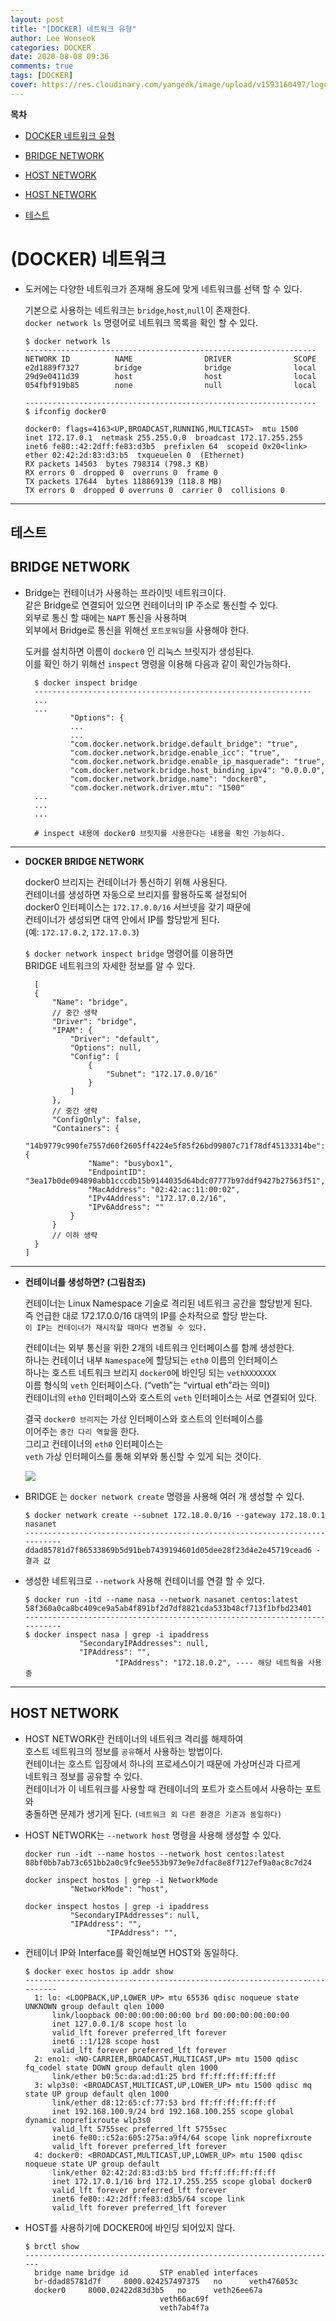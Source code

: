 ```yaml
---
layout: post
title: "[DOCKER] 네트워크 유형"
author: Lee Wonseok
categories: DOCKER
date: 2020-08-08 09:36
comments: true
tags: [DOCKER]
cover: https://res.cloudinary.com/yangeok/image/upload/v1593160497/logo/posts/iot-protocol.jpg
---
```





**목차**
- [DOCKER 네트워크 유형](#a1)
- [BRIDGE NETWORK](#bridge-network)
- [HOST NETWORK](#HOST-NETWORK)
- [HOST NETWORK](#id-a1)

- [테스트](#테스트)


<div id='id-a1'/>

# (DOCKER) 네트워크 <a name="a1"></a>

* 도커에는 다양한 네트워크가 존재해 용도에 맞게 네트워크를 선택 할 수 있다.   

    기본으로 사용하는 네트워크는 `bridge`,`host`,`null`이 존재한다.  
    `docker network ls` 명령어로 네트워크 목록을 확인 할 수 있다.

      $ docker network ls
      -----------------------------------------------------------------
      NETWORK ID          NAME                DRIVER              SCOPE
      e2d1889f7327        bridge              bridge              local
      29d9e0411d39        host                host                local
      054fbf919b85        none                null                local

      -----------------------------------------------------------------
      $ ifconfig docker0
      
      docker0: flags=4163<UP,BROADCAST,RUNNING,MULTICAST>  mtu 1500
      inet 172.17.0.1  netmask 255.255.0.0  broadcast 172.17.255.255
      inet6 fe80::42:2dff:fe83:d3b5  prefixlen 64  scopeid 0x20<link>
      ether 02:42:2d:83:d3:b5  txqueuelen 0  (Ethernet)
      RX packets 14503  bytes 798314 (798.3 KB)
      RX errors 0  dropped 0  overruns 0  frame 0
      TX packets 17644  bytes 118869139 (118.8 MB)
      TX errors 0  dropped 0 overruns 0  carrier 0  collisions 0

---

## 테스트

## BRIDGE NETWORK

* Bridge는 컨테이너가 사용하는 프라이빗 네트워크이다.  
같은 Bridge로 연결되어 있으면 컨테이너의 IP 주소로 통신할 수 있다.  
외부로 통신 할 때에는 `NAPT` 통신을 사용하며  
외부에서 Bridge로 통신을 위해선 `포트포워딩`을 사용해야 한다.  

    도커를 설치하면 이름이 `docker0` 인 리눅스 브릿지가 생성된다.  
    이를 확인 하기 위해선 `inspect` 명령을 이용해 다음과 같이 확인가능하다. 


        $ docker inspect bridge 
        --------------------------------------------------------------
        ...
        ...
                "Options": {
                ...
                ...
                "com.docker.network.bridge.default_bridge": "true",
                "com.docker.network.bridge.enable_icc": "true",
                "com.docker.network.bridge.enable_ip_masquerade": "true",
                "com.docker.network.bridge.host_binding_ipv4": "0.0.0.0",
                "com.docker.network.bridge.name": "docker0",
                "com.docker.network.driver.mtu": "1500"
        ...
        ...
        ...

        # inspect 내용에 docker0 브릿지를 사용한다는 내용을 확인 가능하다.

---

* **DOCKER BRIDGE NETWORK**  

    docker0 브리지는 컨테이너가 통신하기 위해 사용된다.  
    컨테이너를 생성하면 자동으로 브리지를 활용하도록 설정되어  
    docker0 인터페이스는 `172.17.0.0/16` 서브넷을 갖기 때문에  
    컨테이너가 생성되면 대역 안에서 IP를 할당받게 된다.  
    (예: `172.17.0.2`, `172.17.0.3`)

    `$ docker network inspect bridge` 명령어를 이용하면  
    BRIDGE 네트워크의 자세한 정보를 알 수 있다.

        [
        {
            "Name": "bridge",
            // 중간 생략
            "Driver": "bridge",
            "IPAM": {
                "Driver": "default",
                "Options": null,
                "Config": [
                    {
                        "Subnet": "172.17.0.0/16"
                    }
                ]
            },
            // 중간 생략
            "ConfigOnly": false,
            "Containers": {
                "14b9779c990fe7557d60f2605ff4224e5f85f26bd99807c71f78df45133314be": {
                    "Name": "busybox1",
                    "EndpointID": "3ea17b0de094890abb1cccdb15b9144035d64bdc07777b97ddf9427b27563f51",
                    "MacAddress": "02:42:ac:11:00:02",
                    "IPv4Address": "172.17.0.2/16",
                    "IPv6Address": ""
                }
            }
            // 이하 생략
        }
      ]

---

* **컨테이너를 생성하면? (그림참조)**  

    컨테이너는 Linux Namespace 기술로 격리된 네트워크 공간을 할당받게 된다.  
    즉 언급한 대로 172.17.0.0/16 대역의 IP를 순차적으로 할당 받는다.  
    `이 IP는 컨테이너가 재시작할 때마다 변경될 수 있다.`

    컨테이너는 외부 통신을 위한 2개의 네트워크 인터페이스를 함께 생성한다.  
    하나는 컨테이너 내부 `Namespace`에 할당되는 `eth0` 이름의 인터페이스  
    하나는 호스트 네트워크 브리지 `docker0`에 바인딩 되는 `vethXXXXXXX`  
    이름 형식의 `veth` 인터페이스다. (“veth”는 “virtual eth”라는 의미)  
    컨테이너의 `eth0` 인터페이스와 호스트의 `veth` 인터페이스는 서로 연결되어 있다.

    결국 `docker0 브리지`는 가상 인터페이스와 호스트의 인터페이스를  
    이어주는 `중간 다리 역할`을 한다.  
    그리고 컨테이너의 `eth0` 인터페이스는  
    `veth` 가상 인터페이스를 통해 외부와 통신할 수 있게 되는 것이다.

    ![](https://jonnung.dev/images/docker_network.png)  
    


* BRIDGE 는 `docker network create` 명령을 사용해 여러 개 생성할 수 있다.

      $ docker network create --subnet 172.18.0.0/16 --gateway 172.18.0.1 nasanet
      ---------------------------------------------------------------------------
      ddad85781d7f86533869b5d91beb7439194601d05dee28f23d4e2e45719cead6 - 결과 값


* 생성한 네트워크로 `--network` 사용해 컨테이너를 연결 할 수 있다. 

      $ docker run -itd --name nasa --network nasanet centos:latest 
      58f360a0ca8bc409ce9a5ab4f891bf2d7df8821cda533b48cf713f1bfbd23401
      ---------------------------------------------------------------------------
      $ docker inspect nasa | grep -i ipaddress
                  "SecondaryIPAddresses": null,
                  "IPAddress": "",
                          "IPAddress": "172.18.0.2", ---- 해당 네트웍을 사용중

----

## HOST NETWORK

* HOST NETWORK란 컨테이너의 네트워크 격리를 해제하여  
호스트 네트워크의 정보를 `공유`해서 사용하는 방법이다.  
컨테이너는 호스트 입장에서 하나의 프로세스이기 때문에 가상머신과 다르게  
네트워크 정보를 공유할 수 있다.  
컨테이너가 이 네트워크를 사용할 때 컨테이너의 포트가 호스트에서 사용하는 포트와  
충돌하면 문제가 생기게 된다. `(네트워크 외 다른 환경은 기존과 동일하다)`



* HOST NETWORK는 `--network host` 명령을 사용해 생성할 수 있다.

      docker run -idt --name hostos --network host centos:latest 
      88bf0bb7ab73c651bb2a0c9fc9ee553b973e9e7dfac8e8f7127ef9a0ac8c7d24
    
      docker inspect hostos | grep -i NetworkMode
                "NetworkMode": "host",

      docker inspect hostos | grep -i ipaddress
                "SecondaryIPAddresses": null,
                "IPAddress": "",
                        "IPAddress": "",

* 컨테이너 IP와 Interface를 확인해보면 HOST와 동일하다.

      $ docker exec hostos ip addr show
      --------------------------------------------------------------------------
        1: lo: <LOOPBACK,UP,LOWER_UP> mtu 65536 qdisc noqueue state UNKNOWN group default qlen 1000
            link/loopback 00:00:00:00:00:00 brd 00:00:00:00:00:00
            inet 127.0.0.1/8 scope host lo
            valid_lft forever preferred_lft forever
            inet6 ::1/128 scope host 
            valid_lft forever preferred_lft forever
        2: eno1: <NO-CARRIER,BROADCAST,MULTICAST,UP> mtu 1500 qdisc fq_codel state DOWN group default qlen 1000
            link/ether b0:5c:da:ad:d1:25 brd ff:ff:ff:ff:ff:ff
        3: wlp3s0: <BROADCAST,MULTICAST,UP,LOWER_UP> mtu 1500 qdisc mq state UP group default qlen 1000
            link/ether d8:12:65:cf:77:53 brd ff:ff:ff:ff:ff:ff
            inet 192.168.100.9/24 brd 192.168.100.255 scope global dynamic noprefixroute wlp3s0
            valid_lft 5755sec preferred_lft 5755sec
            inet6 fe80::c52a:605:275a:a9f4/64 scope link noprefixroute 
            valid_lft forever preferred_lft forever
        4: docker0: <BROADCAST,MULTICAST,UP,LOWER_UP> mtu 1500 qdisc noqueue state UP group default 
            link/ether 02:42:2d:83:d3:b5 brd ff:ff:ff:ff:ff:ff
            inet 172.17.0.1/16 brd 172.17.255.255 scope global docker0
            valid_lft forever preferred_lft forever
            inet6 fe80::42:2dff:fe83:d3b5/64 scope link 
            valid_lft forever preferred_lft forever

* HOST를 사용하기에 DOCKER0에 바인딩 되어있지 않다.

      $ brctl show
      ----------------------------------------------------------------------
        bridge name	bridge id		STP enabled	interfaces
        br-ddad85781d7f		8000.024257497375	no		veth476053c
        docker0		8000.02422d83d3b5	no		veth26ee67a
                                    veth66ac69f
                                    veth7ab4f7a

